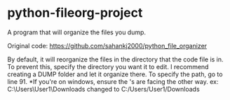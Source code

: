 # python-fileorg-project
A program that will organize the files you dump. 

Original code: https://github.com/sahankj2000/python_file_organizer 

By default, it will reorganize the files in the directory that the code file is in. To prevent this, specify the directory you want it to edit. I recommend creating a DUMP folder and let it organize there. To specify the path, go to line 91. *If you're on windows, ensure the \'s are facing the other way. ex: C:\Users\User1\Downloads changed to C:/Users/User1/Downloads